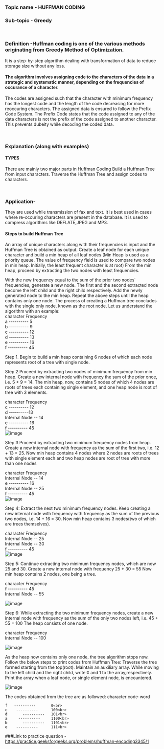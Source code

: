 ### Topic name - HUFFMAN CODING
### Sub-topic - Greedy

<br>

### Definition -Huffman coding is one of the various methods originating from Greedy Method of Optimization. 
It is a step-by-step algorithm dealing with transformation of data to reduce storage size without any loss.  

#### The algorithm involves assigning code to the characters of the data in a strategic and systematic manner, depending on the frequencies of occurance of a character.
The codes are assigned such that the character with minimum frequency has the longest code and the length of the code decreasing for more reoccuring characters.
The assigned data is ensured to follow the Prefix Code System.
The Prefix Code states that the code assigned to any of the data characters is not the prefix of the code assigned to another character.
This prevents dubeity while decoding the coded data.

<br>

### Explanation (along with examples)
#### TYPES
There are mainly two major parts in Huffman Coding
Build a Huffman Tree from input characters.
Traverse the Huffman Tree and assign codes to characters.

<br>

### Application-
They are used while transmission of fax and text.
It is best used in cases where re-occuring characters are present in the database.
It is used to compress algorithms like DEFLATE,JPEG and MP3.
#### Steps to build Huffman Tree 
An array of unique characters along with their frequencies is input and the Huffman Tree is obtained as output. 
Create a leaf node for each unique character and build a min heap of all leaf nodes (Min Heap is used as a priority queue. The value of frequency field is used to compare two nodes in min heap. Initially, the least frequent character is at root)
From the min heap, proceed by extracting the two nodes with least frequencies. 

With the new frequency equal to the sum of the prior two nodes' frequencies, generate a new node. The first and the second extracted node become the left child and the right child respectively. Add the newly generated node to the min heap. 
Repeat the above steps until the heap contains only one node. The process of creating a Huffman tree concludes with the single only node, known as the root node.
Let us understand the algorithm with an example:<br>
character   Frequency<br>
    a    ---------- 5<br>
    b    ---------- 9<br>
    c    ---------- 12<br>
    d    ---------- 13<br>
    e    ---------- 16<br>
    f    ---------- 45<br>


Step 1. Begin to build a min heap containing 6 nodes of which each node represents root of a tree with single node.

Step 2.Proceed by extracting two nodes of minimum frequency from min heap. Create a new internal node with frequency the sum of the prior once, i.e. 5 + 9 = 14. 
The min heap, now,  contains 5 nodes of which 4 nodes are roots of trees each containing single element, and one heap node is root of tree with 3 elements.<br>

character           Frequency<br>
       c ---------- 12<br>
       d ----------13<br>
 Internal Node --  14<br>
       e ---------- 16<br>
       f ---------- 45<br>
       ![image](https://user-images.githubusercontent.com/94114688/145012779-6bea5b73-41fc-42fc-9411-913fcc91b74f.png)

       

Step 3.Proceed by extracting two minimum frequency nodes from heap. Create a new internal node with frequency as the sum of the first two, i.e. 12 + 13 = 25.
Now min heap contains 4 nodes where 2 nodes are roots of trees with single element each and two heap nodes are root of tree with more than one nodes<br>

character           Frequency<br>
Internal Node -- 14<br>
       e ---------- 16<br>
Internal Node -- 25<br>
       f ---------- 45<br>
       ![image](https://user-images.githubusercontent.com/94114688/145012884-0e22b635-1ff2-4a7f-9a68-87fb63f60378.png)


Step 4: Extract the next two minimum frequency nodes. Keep creating a new internal node with frequency with frequency as the sum of the previous two nodes, i.e. 14 + 16 = 30.
Now min heap contains 3 nodes(two of which are trees themselves).<br>

character          Frequency<br>
Internal Node  --      25<br>
Internal Node --       30<br>
      f    ----------           45 <br>
![image](https://user-images.githubusercontent.com/94114688/145012911-da7224c2-a2f9-4c69-bfc2-38383c11012f.png)


Step 5: Continue extracting two minimum frequency nodes, which are now 25 and 30. Create a new internal node with frequency 25 + 30 = 55
Now min heap contains 2 nodes, one being a tree.<br>

character     Frequency<br>
       f     ----------    45<br>
Internal Node   -- 55<br>

![image](https://user-images.githubusercontent.com/94114688/145012954-790afb87-50ae-438c-802f-60f2b5c3883e.png)


Step 6: While extracting the two minimum frequency nodes, create a new internal node with frequency as the sum of the only two nodes left, i.e. 45 + 55 = 100
The heap consists of one node.<br>

character      Frequency<br>
Internal Node --   100<br>

![image](https://user-images.githubusercontent.com/94114688/145013016-67275c2c-8a38-4570-a67e-0f9e906a40fd.png)

As the heap now contains only one node, the tree algorithm stops now.
Follow the below steps to print codes from Huffman Tree:
Traverse the tree formed starting from the top(root). Maintain an auxiliary array. While moving to the left child and the right child, write 0 and 1 to the array,respectively. Print the array when a leaf node, or single element node, is encountered.

![image](https://user-images.githubusercontent.com/94114688/145013066-b41f591a-a4af-431e-bd4e-f31afd49930c.png)

The codes obtained from the tree are as followed:
character    code-word<br>

    f   ----------       0<br>
    c    ----------      100<br>
    d       ----------   101<br>
    a     ----------     1100<br>
    b       ----------   1101<br>
    e    ----------      111<br>



###Link to practice question -
https://practice.geeksforgeeks.org/problems/huffman-encoding3345/1
